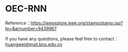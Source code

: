 # OEC-RNN
Reference：https://ieeexplore.ieee.org/stamp/stamp.jsp?tp=&arnumber=9439967

If you have any questions, please feel free to contact： huangwei@mail.bnu.edu.cn
